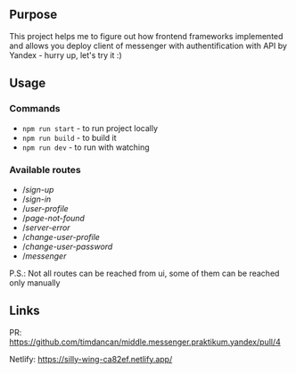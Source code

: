 ## Purpose

This project helps me to figure out how frontend frameworks implemented and allows you deploy client of messenger with authentification with API by Yandex - hurry up, let's try it :)

## Usage

### Commands

- `npm run start` - to run project locally
- `npm run build` - to build it
- `npm run dev` - to run with watching

### Available routes

- /_sign-up_
- /_sign-in_
- /_user-profile_
- /_page-not-found_
- /_server-error_
- /_change-user-profile_
- /_change-user-password_ 
- /_messenger_

P.S.: Not all routes can be reached from ui, some of them can be reached only manually

## Links

PR: https://github.com/timdancan/middle.messenger.praktikum.yandex/pull/4

Netlify: https://silly-wing-ca82ef.netlify.app/

